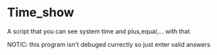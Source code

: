 # Time_show
A script that you can see system time and plus,equal,... with that

NOTIC: this program isn't debuged currectly so just enter valid answers 
